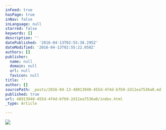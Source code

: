 ```yaml
---
inFeed: true
hasPage: true
inNav: false
inLanguage: null
starred: false
keywords: []
description: ''
datePublished: '2016-04-13T02:55:38.295Z'
dateModified: '2016-04-13T02:55:22.058Z'
authors: []
publisher:
  name: null
  domain: null
  url: null
  favicon: null
title: ''
author: []
sourcePath: _posts/2016-04-13-48913940-455d-4f4d-bfb9-2d11ea7536a0.md
published: true
url: 48913940-455d-4f4d-bfb9-2d11ea7536a0/index.html
_type: Article

---
```

![](https://the-grid-user-content.s3-us-west-2.amazonaws.com/667bd9b6-5291-4e5e-8610-3fa56ee146de.jpg)